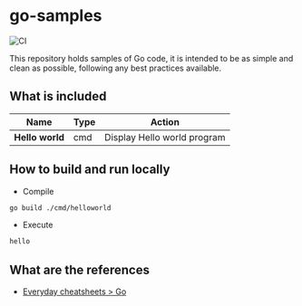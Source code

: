 # go-samples

![CI](https://github.com/devpro/go-samples/workflows/ci/badge.svg)

This repository holds samples of Go code, it is intended to be as simple and clean as possible, following any best practices available.

## What is included

Name | Type | Action
---- | ---- | ------
**Hello world** | cmd | Display Hello world program

## How to build and run locally

- Compile

```bash
go build ./cmd/helloworld
```

- Execute

```bash
hello
```

## What are the references

- [Everyday cheatsheets > Go](https://github.com/devpro/everyday-cheatsheets/edit/master/docs/go.md)
